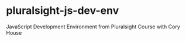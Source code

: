 # pluralsight-js-dev-env

JavaScript Development Environment from Pluralsight Course with Cory House
